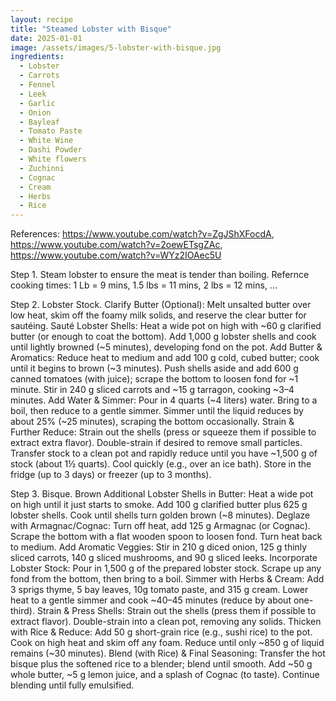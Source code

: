```yaml
---
layout: recipe
title: "Steamed Lobster with Bisque"
date: 2025-01-01
image: /assets/images/5-lobster-with-bisque.jpg
ingredients:
  - Lobster
  - Carrots
  - Fennel
  - Leek
  - Garlic
  - Onion
  - Bayleaf
  - Tomato Paste
  - White Wine
  - Dashi Powder
  - White flowers
  - Zuchinni
  - Cognac
  - Cream
  - Herbs
  - Rice
---
```

References: https://www.youtube.com/watch?v=ZgJShXFocdA, https://www.youtube.com/watch?v=2oewETsgZAc, https://www.youtube.com/watch?v=WYz2IOAec5U

Step 1. Steam lobster to ensure the meat is tender than boiling. Refernce cooking times: 1 Lb = 9 mins, 1.5 lbs = 11 mins, 2 lbs = 12 mins, ...

Step 2. Lobster Stock.
Clarify Butter (Optional):
Melt unsalted butter over low heat, skim off the foamy milk solids, and reserve the clear butter for sautéing.
Sauté Lobster Shells:
Heat a wide pot on high with ~60 g clarified butter (or enough to coat the bottom).
Add 1,000 g lobster shells and cook until lightly browned (~5 minutes), developing fond on the pot.
Add Butter & Aromatics:
Reduce heat to medium and add 100 g cold, cubed butter; cook until it begins to brown (~3 minutes).
Push shells aside and add 600 g canned tomatoes (with juice); scrape the bottom to loosen fond for ~1 minute.
Stir in 240 g sliced carrots and ~15 g tarragon, cooking ~3–4 minutes.
Add Water & Simmer:
Pour in 4 quarts (~4 liters) water.
Bring to a boil, then reduce to a gentle simmer.
Simmer until the liquid reduces by about 25% (~25 minutes), scraping the bottom occasionally.
Strain & Further Reduce:
Strain out the shells (press or squeeze them if possible to extract extra flavor).
Double-strain if desired to remove small particles.
Transfer stock to a clean pot and rapidly reduce until you have ~1,500 g of stock (about 1½ quarts).
Cool quickly (e.g., over an ice bath). Store in the fridge (up to 3 days) or freezer (up to 3 months).

Step 3. Bisque.
Brown Additional Lobster Shells in Butter:
Heat a wide pot on high until it just starts to smoke.
Add 100 g clarified butter plus 625 g lobster shells.
Cook until shells turn golden brown (~8 minutes).
Deglaze with Armagnac/Cognac:
Turn off heat, add 125 g Armagnac (or Cognac).
Scrape the bottom with a flat wooden spoon to loosen fond.
Turn heat back to medium.
Add Aromatic Veggies:
Stir in 210 g diced onion, 125 g thinly sliced carrots, 140 g sliced mushrooms, and 90 g sliced leeks.
Incorporate Lobster Stock:
Pour in 1,500 g of the prepared lobster stock.
Scrape up any fond from the bottom, then bring to a boil.
Simmer with Herbs & Cream:
Add 3 sprigs thyme, 5 bay leaves, 10g tomato paste, and 315 g cream.
Lower heat to a gentle simmer and cook ~40–45 minutes (reduce by about one-third).
Strain & Press Shells:
Strain out the shells (press them if possible to extract flavor).
Double-strain into a clean pot, removing any solids.
Thicken with Rice & Reduce:
Add 50 g short-grain rice (e.g., sushi rice) to the pot.
Cook on high heat and skim off any foam.
Reduce until only ~850 g of liquid remains (~30 minutes).
Blend (with Rice) & Final Seasoning:
Transfer the hot bisque plus the softened rice to a blender; blend until smooth.
Add ~50 g whole butter, ~5 g lemon juice, and a splash of Cognac (to taste).
Continue blending until fully emulsified.